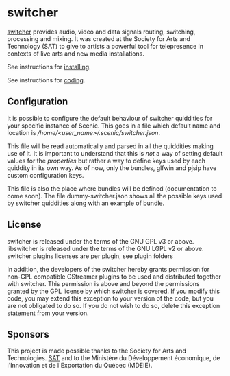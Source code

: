 switcher
========

[switcher](https://github.com/sat-metalab/switcher) provides audio, video and data signals routing, switching, processing and mixing. It was created at the Society for Arts and Technology (SAT) to give to artists a powerful tool for telepresence in contexts of live arts and new media installations.

See instructions for [installing](INSTALL.md).

See instructions for [coding](CODING.md).

Configuration
------

It is possible to configure the default behaviour of switcher quiddities for your specific instance of Scenic. This goes in a file which default name and location is _/home/<user_name>/.scenic/switcher.json_.

This file will be read automatically and parsed in all the quiddities making use of it. It is important to understand that this is *not* a way of setting default values for the *properties* but rather a way to define keys used by each quiddity in its own way.
As of now, only the bundles, glfwin and pjsip have custom configuration keys.

This file is also the place where bundles will be defined (documentation to come soon). The file dummy-switcher.json shows all the possible keys used by switcher quiddities along with an example of bundle.

License
-------
switcher is released under the terms of the GNU GPL v3 or above.
libswitcher is released under the terms of the GNU LGPL v2 or above.
switcher plugins licenses are per plugin, see plugin folders

In addition, the developers of the switcher hereby grants permission for non-GPL compatible GStreamer plugins to be used and distributed together with switcher. This permission is above and beyond the permissions granted by the GPL license by which switcher is covered. If you modify this code, you may extend this exception to your version of the code, but you are not obligated to do so. If you do not wish to do so, delete this exception statement from your version.
 
Sponsors
--------
This project is made possible thanks to the Society for Arts and Technologies. [SAT](http://www.sat.qc.ca/) and to the Ministère du Développement économique, de l'Innovation et de l'Exportation du Québec (MDEIE).

